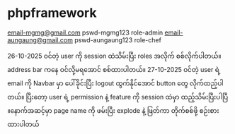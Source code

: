 # phpframework
email-mgmg@gmail.com
pswd-mgmg123
role-admin
email-aungaung@gmail.com
pswd-aungaung123
role-chef



26-10-2025 ဝင်တဲ့ user ကို session ထဲသိမ်းပြီး roles အလိုက် စစ်လိုက်ပါတယ်။ address bar ကနေ ဝင်လို့မရအောင် စစ်ထားပါတယ်။ 
27-10-2025 ဝင်တဲ့ user ရဲ့ email ကို Navbar မှာ ပေါ်ခိုင်းပြီး logout ထွက်နိုင်အောင် button တွေ လိုက်ထည့်ပါတယ်။ 
           ပြီးတော့ user ရဲ့ permission နဲ့ feature ကို session ထဲမှာ ထည့်သိမ်းပြီးပါပြီ ။နောက်အဆင့်မှာ page name ကို ဖမ်းပြီး explode နဲ့ ဖြတ်ကာ တိုက်စစ်ဖို့ စဉ်းစားထားပါတယ်
